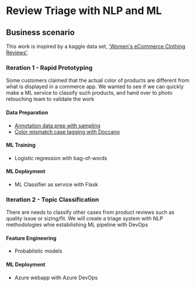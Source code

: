# Review Triage with NLP and ML 

## Business scenario 
This work is inspired by a kaggle data set, ['Women's eCommerce Clothing Reviews'](https://www.kaggle.com/nicapotato/womens-ecommerce-clothing-reviews). 

### Iteration 1 - Rapid Prototyping 
Some customers claimed that the actual color of products are different from what is displayed in a commerce app. We wanted to see if we can quickly make a ML service to classify such products, and hand over to photo retouching team to validate the work 

#### Data Preparation 
* [Annotation data prep with sampling](/annotation_prep.ipynb)  
* [Color mismatch case tagging with Doccano](https://github.com/shawn-jung/product_review_triage/wiki/doccano-for-quick-text-tagging)

#### ML Training 
* Logistic regression with bag-of-words 

#### ML Deployment 
* ML Classifier as service with Flask 

### Iteration 2 - Topic Classification
There are needs to classify other cases from product reviews such as quality issue or sizing/fit. We will create a triage system with NLP methodologies whie estabilishing ML pipeline with DevOps 

#### Feature Engineering  
* Probablistic models  

#### ML Deployment 
* Azure webapp with Azure DevOps  
